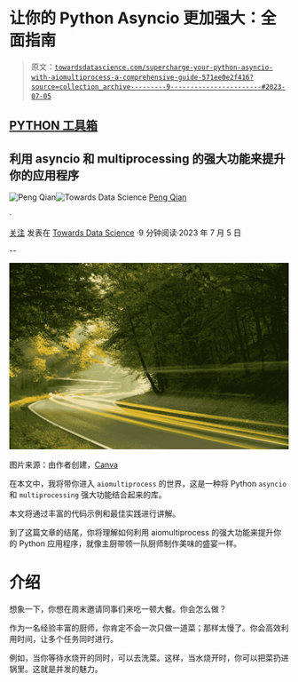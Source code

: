 # 让你的 Python Asyncio 更加强大：全面指南

> 原文：[`towardsdatascience.com/supercharge-your-python-asyncio-with-aiomultiprocess-a-comprehensive-guide-571ee0e2f416?source=collection_archive---------9-----------------------#2023-07-05`](https://towardsdatascience.com/supercharge-your-python-asyncio-with-aiomultiprocess-a-comprehensive-guide-571ee0e2f416?source=collection_archive---------9-----------------------#2023-07-05)

## [PYTHON 工具箱](https://medium.com/@qtalen/list/python-toolbox-4289824c6407)

## 利用 asyncio 和 multiprocessing 的强大功能来提升你的应用程序

[](https://qtalen.medium.com/?source=post_page-----571ee0e2f416--------------------------------)![Peng Qian](https://qtalen.medium.com/?source=post_page-----571ee0e2f416--------------------------------)[](https://towardsdatascience.com/?source=post_page-----571ee0e2f416--------------------------------)![Towards Data Science](https://towardsdatascience.com/?source=post_page-----571ee0e2f416--------------------------------) [Peng Qian](https://qtalen.medium.com/?source=post_page-----571ee0e2f416--------------------------------)

·

[关注](https://medium.com/m/signin?actionUrl=https%3A%2F%2Fmedium.com%2F_%2Fsubscribe%2Fuser%2F8e2fe735546d&operation=register&redirect=https%3A%2F%2Ftowardsdatascience.com%2Fsupercharge-your-python-asyncio-with-aiomultiprocess-a-comprehensive-guide-571ee0e2f416&user=Peng+Qian&userId=8e2fe735546d&source=post_page-8e2fe735546d----571ee0e2f416---------------------post_header-----------) 发表在 [Towards Data Science](https://towardsdatascience.com/?source=post_page-----571ee0e2f416--------------------------------) ·9 分钟阅读·2023 年 7 月 5 日[](https://medium.com/m/signin?actionUrl=https%3A%2F%2Fmedium.com%2F_%2Fvote%2Ftowards-data-science%2F571ee0e2f416&operation=register&redirect=https%3A%2F%2Ftowardsdatascience.com%2Fsupercharge-your-python-asyncio-with-aiomultiprocess-a-comprehensive-guide-571ee0e2f416&user=Peng+Qian&userId=8e2fe735546d&source=-----571ee0e2f416---------------------clap_footer-----------)

--

[](https://medium.com/m/signin?actionUrl=https%3A%2F%2Fmedium.com%2F_%2Fbookmark%2Fp%2F571ee0e2f416&operation=register&redirect=https%3A%2F%2Ftowardsdatascience.com%2Fsupercharge-your-python-asyncio-with-aiomultiprocess-a-comprehensive-guide-571ee0e2f416&source=-----571ee0e2f416---------------------bookmark_footer-----------)![](img/656680725e855bd9980f28bd31ee56cd.png)

图片来源：由作者创建，[Canva](https://www.canva.com/)

在本文中，我将带你进入 `aiomultiprocess` 的世界，这是一种将 Python `asyncio` 和 `multiprocessing` 强大功能结合起来的库。

本文将通过丰富的代码示例和最佳实践进行讲解。

到了这篇文章的结尾，你将理解如何利用 aiomultiprocess 的强大功能来提升你的 Python 应用程序，就像主厨带领一队厨师制作美味的盛宴一样。

# 介绍

想象一下，你想在周末邀请同事们来吃一顿大餐。你会怎么做？

作为一名经验丰富的厨师，你肯定不会一次只做一道菜；那样太慢了。你会高效利用时间，让多个任务同时进行。

例如，当你等待水烧开的同时，可以去洗菜。这样，当水烧开时，你可以把菜扔进锅里。这就是并发的魅力。
